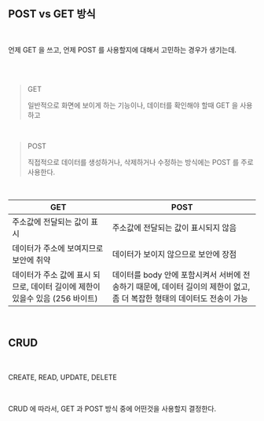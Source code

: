 ## POST vs GET 방식 



<br>

언제 GET 을 쓰고, 언제 POST 를 사용할지에 대해서 고민하는 경우가 생기는데. 

<br>

<br>

> GET
>
> 일반적으로 화면에 보이게 하는 기능이나, 데이터를 확인해야 할때 GET 을 사용하고 

<br>

> POST
>
> 직접적으로 데이터를 생성하거나, 삭제하거나 수정하는 방식에는 POST 를 주로 사용한다. 

<br>

| GET                                                          | POST                                                         |
| ------------------------------------------------------------ | ------------------------------------------------------------ |
| 주소값에 전달되는 값이 표시                                  | 주소값에 전달되는 값이 표시되지 않음                         |
| 데이터가 주소에 보여지므로 보안에 취약                       | 데이터가 보이지 않으므로 보안에 장점                         |
| 데이터가 주소 값에 표시 되므로, 데이터 길이에 제한이 있을수 있음 (256 바이트) | 데이터를 body 안에 포함시켜서 서버에 전송하기 때문에, 데이터 길이의 제한이 없고, 좀 더 복잡한 형태의 데이터도 전송이 가능 |

<br>

## CRUD

<br>

CREATE, READ, UPDATE, DELETE 

<br>

CRUD 에 따라서, GET 과 POST 방식 중에 어떤것을 사용할지 결정한다. 

<br><br><br><br><br><br><br><br><br><br>